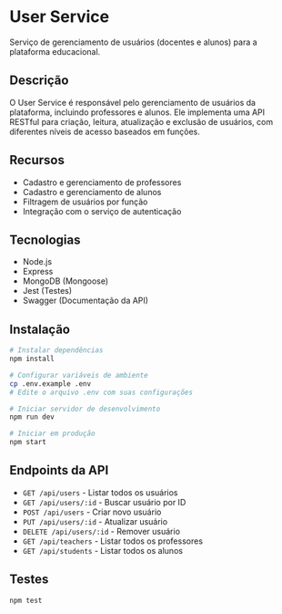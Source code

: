 # User Service

Serviço de gerenciamento de usuários (docentes e alunos) para a plataforma educacional.

## Descrição

O User Service é responsável pelo gerenciamento de usuários da plataforma, incluindo professores e alunos. Ele implementa uma API RESTful para criação, leitura, atualização e exclusão de usuários, com diferentes níveis de acesso baseados em funções.

## Recursos

- Cadastro e gerenciamento de professores
- Cadastro e gerenciamento de alunos
- Filtragem de usuários por função
- Integração com o serviço de autenticação

## Tecnologias

- Node.js
- Express
- MongoDB (Mongoose)
- Jest (Testes)
- Swagger (Documentação da API)

## Instalação

```bash
# Instalar dependências
npm install

# Configurar variáveis de ambiente
cp .env.example .env
# Edite o arquivo .env com suas configurações

# Iniciar servidor de desenvolvimento
npm run dev

# Iniciar em produção
npm start
```

## Endpoints da API

- `GET /api/users` - Listar todos os usuários
- `GET /api/users/:id` - Buscar usuário por ID
- `POST /api/users` - Criar novo usuário
- `PUT /api/users/:id` - Atualizar usuário
- `DELETE /api/users/:id` - Remover usuário
- `GET /api/teachers` - Listar todos os professores
- `GET /api/students` - Listar todos os alunos

## Testes

```bash
npm test
``` 